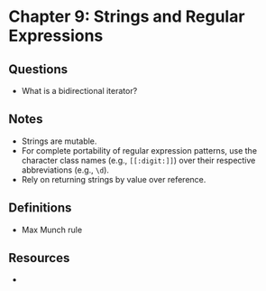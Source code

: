 # Chapter 9: Strings and Regular Expressions

## Questions

- What is a bidirectional iterator?

## Notes

- Strings are mutable.
- For complete portability of regular expression patterns, use the character class names (e.g., `[[:digit:]]`) over their respective abbreviations (e.g., `\d`).
- Rely on returning strings by value over reference.

## Definitions

- Max Munch rule

## Resources

- 